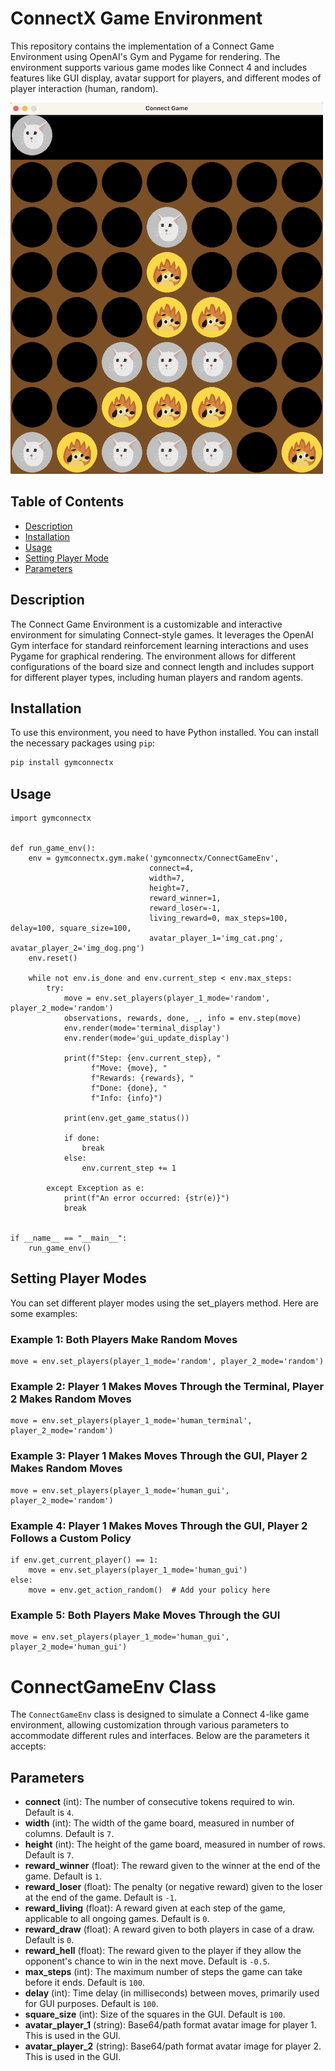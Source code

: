 # ConnectX Game Environment

This repository contains the implementation of a Connect Game Environment using OpenAI's Gym and Pygame for rendering. The environment supports various game modes like Connect 4 and includes features like GUI display, avatar support for players, and different modes of player interaction (human, random).


![demo.png](https://github.com/fauzisho/GymConnectX/blob/main/demo.png)

## Table of Contents

- [Description](#description)
- [Installation](#installation)
- [Usage](#usage)
- [Setting Player Mode](#setting-player-modes)
- [Parameters](#connectgameenv-class)

## Description

The Connect Game Environment is a customizable and interactive environment for simulating Connect-style games. It leverages the OpenAI Gym interface for standard reinforcement learning interactions and uses Pygame for graphical rendering. The environment allows for different configurations of the board size and connect length and includes support for different player types, including human players and random agents.

## Installation

To use this environment, you need to have Python installed. You can install the necessary packages using `pip`:

```bash
pip install gymconnectx
```

## Usage

```
import gymconnectx


def run_game_env():
    env = gymconnectx.gym.make('gymconnectx/ConnectGameEnv',
                               connect=4,
                               width=7,
                               height=7,
                               reward_winner=1,
                               reward_loser=-1,
                               living_reward=0, max_steps=100, delay=100, square_size=100,
                               avatar_player_1='img_cat.png', avatar_player_2='img_dog.png')
    env.reset()

    while not env.is_done and env.current_step < env.max_steps:
        try:
            move = env.set_players(player_1_mode='random', player_2_mode='random')
            observations, rewards, done, _, info = env.step(move)
            env.render(mode='terminal_display')
            env.render(mode='gui_update_display')

            print(f"Step: {env.current_step}, "
                  f"Move: {move}, "
                  f"Rewards: {rewards}, "
                  f"Done: {done}, "
                  f"Info: {info}")

            print(env.get_game_status())

            if done:
                break
            else:
                env.current_step += 1

        except Exception as e:
            print(f"An error occurred: {str(e)}")
            break


if __name__ == "__main__":
    run_game_env()
```

## Setting Player Modes
You can set different player modes using the set_players method. Here are some examples:

### Example 1: Both Players Make Random Moves
```
move = env.set_players(player_1_mode='random', player_2_mode='random')
```

### Example 2: Player 1 Makes Moves Through the Terminal, Player 2 Makes Random Moves
```
move = env.set_players(player_1_mode='human_terminal', player_2_mode='random')
```

### Example 3: Player 1 Makes Moves Through the GUI, Player 2 Makes Random Moves
```
move = env.set_players(player_1_mode='human_gui', player_2_mode='random')
```

### Example 4: Player 1 Makes Moves Through the GUI, Player 2 Follows a Custom Policy
```
if env.get_current_player() == 1:
    move = env.set_players(player_1_mode='human_gui')
else:
    move = env.get_action_random()  # Add your policy here
```

### Example 5: Both Players Make Moves Through the GUI
```
move = env.set_players(player_1_mode='human_gui', player_2_mode='human_gui')
```

# ConnectGameEnv Class

The `ConnectGameEnv` class is designed to simulate a Connect 4-like game environment, allowing customization through various parameters to accommodate different rules and interfaces. Below are the parameters it accepts:

## Parameters

- **connect** (int): The number of consecutive tokens required to win. Default is `4`.
- **width** (int): The width of the game board, measured in number of columns. Default is `7`.
- **height** (int): The height of the game board, measured in number of rows. Default is `7`.
- **reward_winner** (float): The reward given to the winner at the end of the game. Default is `1`.
- **reward_loser** (float): The penalty (or negative reward) given to the loser at the end of the game. Default is `-1`.
- **reward_living** (float): A reward given at each step of the game, applicable to all ongoing games. Default is `0`.
- **reward_draw** (float): A reward given to both players in case of a draw. Default is `0`.
- **reward_hell** (float): The reward given to the player if they allow the opponent's chance to win in the next move. Default is `-0.5`.
- **max_steps** (int): The maximum number of steps the game can take before it ends. Default is `100`.
- **delay** (int): Time delay (in milliseconds) between moves, primarily used for GUI purposes. Default is `100`.
- **square_size** (int): Size of the squares in the GUI. Default is `100`.
- **avatar_player_1** (string): Base64/path format avatar image for player 1. This is used in the GUI.
- **avatar_player_2** (string): Base64/path format avatar image for player 2. This is used in the GUI.
